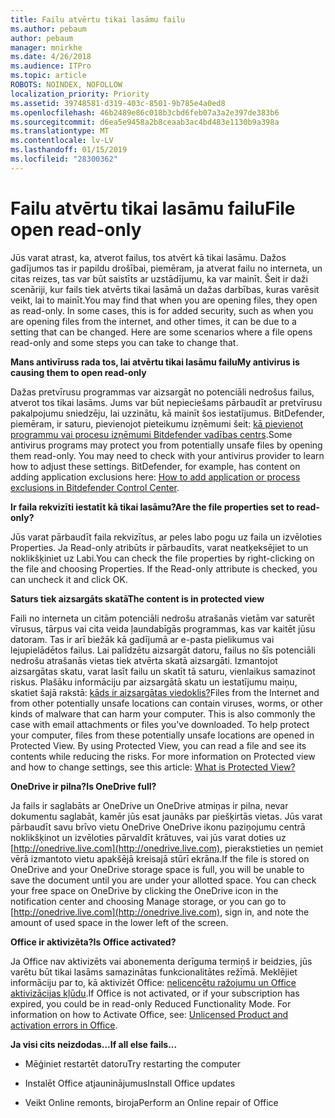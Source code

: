 ```yaml
---
title: Failu atvērtu tikai lasāmu failu
ms.author: pebaum
author: pebaum
manager: mnirkhe
ms.date: 4/26/2018
ms.audience: ITPro
ms.topic: article
ROBOTS: NOINDEX, NOFOLLOW
localization_priority: Priority
ms.assetid: 39748581-d319-403c-8501-9b785e4a0ed8
ms.openlocfilehash: 46b2489e86c018b3cbd6feb07a3a2e397de383b6
ms.sourcegitcommit: d6ea5e9458a2b8ceaab3ac4bd483e1130b9a398a
ms.translationtype: MT
ms.contentlocale: lv-LV
ms.lasthandoff: 01/15/2019
ms.locfileid: "28300362"
---
```

# <a name="file-open-read-only"></a><span data-ttu-id="71eb4-102">Failu atvērtu tikai lasāmu failu</span><span class="sxs-lookup"><span data-stu-id="71eb4-102">File open read-only</span></span>

<span data-ttu-id="71eb4-p101">Jūs varat atrast, ka, atverot failus, tos atvērt kā tikai lasāmu. Dažos gadījumos tas ir papildu drošībai, piemēram, ja atverat failu no interneta, un citas reizes, tas var būt saistīts ar uzstādījumu, ka var mainīt. Šeit ir daži scenāriji, kur fails tiek atvērts tikai lasāmā un dažas darbības, kuras varēsit veikt, lai to mainīt.</span><span class="sxs-lookup"><span data-stu-id="71eb4-p101">You may find that when you are opening files, they open as read-only. In some cases, this is for added security, such as when you are opening files from the internet, and other times, it can be due to a setting that can be changed. Here are some scenarios where a file opens read-only and some steps you can take to change that.</span></span>
  
 <span data-ttu-id="71eb4-106">**Mans antivīruss rada tos, lai atvērtu tikai lasāmu failu**</span><span class="sxs-lookup"><span data-stu-id="71eb4-106">**My antivirus is causing them to open read-only**</span></span>
  
<span data-ttu-id="71eb4-p102">Dažas pretvīrusu programmas var aizsargāt no potenciāli nedrošus failus, atverot tos tikai lasāms. Jums var būt nepieciešams pārbaudīt ar pretvīrusu pakalpojumu sniedzēju, lai uzzinātu, kā mainīt šos iestatījumus. BitDefender, piemēram, ir saturu, pievienojot pieteikumu izņēmumi šeit: [kā pievienot programmu vai procesu izņēmumi Bitdefender vadības centrs](https://www.bitdefender.com/support/how-to-add-application-or-process-exclusions-in-bitdefender-control-center-1119.mdl).</span><span class="sxs-lookup"><span data-stu-id="71eb4-p102">Some antivirus programs may protect you from potentially unsafe files by opening them read-only. You may need to check with your antivirus provider to learn how to adjust these settings. BitDefender, for example, has content on adding application exclusions here: [How to add application or process exclusions in Bitdefender Control Center](https://www.bitdefender.com/support/how-to-add-application-or-process-exclusions-in-bitdefender-control-center-1119.mdl).</span></span>
  
 <span data-ttu-id="71eb4-110">**Ir faila rekvizīti iestatīt kā tikai lasāmu?**</span><span class="sxs-lookup"><span data-stu-id="71eb4-110">**Are the file properties set to read-only?**</span></span>
  
<span data-ttu-id="71eb4-p103">Jūs varat pārbaudīt faila rekvizītus, ar peles labo pogu uz faila un izvēloties Properties. Ja Read-only atribūts ir pārbaudīts, varat neatķeksējiet to un noklikšķiniet uz Labi.</span><span class="sxs-lookup"><span data-stu-id="71eb4-p103">You can check the file properties by right-clicking on the file and choosing Properties. If the Read-only attribute is checked, you can uncheck it and click OK.</span></span>
  
 <span data-ttu-id="71eb4-113">**Saturs tiek aizsargāts skatā**</span><span class="sxs-lookup"><span data-stu-id="71eb4-113">**The content is in protected view**</span></span>
  
<span data-ttu-id="71eb4-p104">Faili no interneta un citām potenciāli nedrošu atrašanās vietām var saturēt vīrusus, tārpus vai cita veida ļaundabīgās programmas, kas var kaitēt jūsu datoram. Tas ir arī biežāk kā gadījumā ar e-pasta pielikumus vai lejupielādētos failus. Lai palīdzētu aizsargāt datoru, failus no šīs potenciāli nedrošu atrašanās vietas tiek atvērta skatā aizsargāti. Izmantojot aizsargātas skatu, varat lasīt failu un skatīt tā saturu, vienlaikus samazinot riskus. Plašāku informāciju par aizsargātā skatu un iestatījumu maiņu, skatiet šajā rakstā: [kāds ir aizsargātas viedoklis?](https://support.office.com/en-us/article/d6f09ac7-e6b9-4495-8e43-2bbcdbcb6653)</span><span class="sxs-lookup"><span data-stu-id="71eb4-p104">Files from the Internet and from other potentially unsafe locations can contain viruses, worms, or other kinds of malware that can harm your computer. This is also commonly the case with email attachments or files you've downloaded. To help protect your computer, files from these potentially unsafe locations are opened in Protected View. By using Protected View, you can read a file and see its contents while reducing the risks. For more information on Protected view and how to change settings, see this article: [What is Protected View?](https://support.office.com/en-us/article/d6f09ac7-e6b9-4495-8e43-2bbcdbcb6653)</span></span>
  
 <span data-ttu-id="71eb4-119">**OneDrive ir pilna?**</span><span class="sxs-lookup"><span data-stu-id="71eb4-119">**Is OneDrive full?**</span></span>
  
<span data-ttu-id="71eb4-p105">Ja fails ir saglabāts ar OneDrive un OneDrive atmiņas ir pilna, nevar dokumentu saglabāt, kamēr jūs esat jaunāks par piešķirtās vietas. Jūs varat pārbaudīt savu brīvo vietu OneDrive OneDrive ikonu paziņojumu centrā noklikšķinot un izvēloties pārvaldīt krātuves, vai jūs varat doties uz [http://onedrive.live.com](http://onedrive.live.com), pierakstieties un ņemiet vērā izmantoto vietu apakšējā kreisajā stūrī ekrāna.</span><span class="sxs-lookup"><span data-stu-id="71eb4-p105">If the file is stored on OneDrive and your OneDrive storage space is full, you will be unable to save the document until you are under your allotted space. You can check your free space on OneDrive by clicking the OneDrive icon in the notification center and choosing Manage storage, or you can go to [http://onedrive.live.com](http://onedrive.live.com), sign in, and note the amount of used space in the lower left of the screen.</span></span>
  
 <span data-ttu-id="71eb4-122">**Office ir aktivizēta?**</span><span class="sxs-lookup"><span data-stu-id="71eb4-122">**Is Office activated?**</span></span>
  
<span data-ttu-id="71eb4-p106">Ja Office nav aktivizēts vai abonementa derīguma termiņš ir beidzies, jūs varētu būt tikai lasāms samazinātas funkcionalitātes režīmā. Meklējiet informāciju par to, kā aktivizēt Office: [nelicencētu ražojumu un Office aktivizācijas kļūdu](https://support.office.com/en-us/article/0d23d3c0-c19c-4b2f-9845-5344fedc4380).</span><span class="sxs-lookup"><span data-stu-id="71eb4-p106">If Office is not activated, or if your subscription has expired, you could be in read-only Reduced Functionality Mode. For information on how to Activate Office, see: [Unlicensed Product and activation errors in Office](https://support.office.com/en-us/article/0d23d3c0-c19c-4b2f-9845-5344fedc4380).</span></span>
  
 <span data-ttu-id="71eb4-125">**Ja visi cits neizdodas...**</span><span class="sxs-lookup"><span data-stu-id="71eb4-125">**If all else fails...**</span></span>
  
- <span data-ttu-id="71eb4-126">Mēģiniet restartēt datoru</span><span class="sxs-lookup"><span data-stu-id="71eb4-126">Try restarting the computer</span></span>
    
- <span data-ttu-id="71eb4-127">Instalēt Office atjauninājumus</span><span class="sxs-lookup"><span data-stu-id="71eb4-127">Install Office updates</span></span>
    
- <span data-ttu-id="71eb4-128">Veikt Online remonts, biroja</span><span class="sxs-lookup"><span data-stu-id="71eb4-128">Perform an Online repair of Office</span></span>
    


